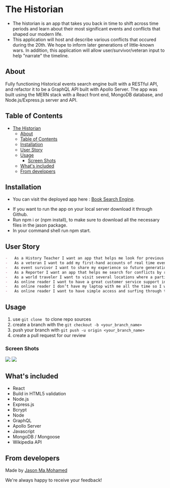 # The Historian
- The historian is an app that takes you back in time to shift across time periods and learn about their most significant events and conflicts that shaped our modern life.
- This application will host and describe various conflicts that occured during the 20th. We hope to inform later generations of little-known wars. In addition, this application will allow user/survivor/veteran input to help "narrate" the timeline.

## About
Fully functioning Historical events search engine built with a RESTful API, and refactor it to be a GraphQL API built with Apollo Server. The app was built using the MERN stack with a React front end, MongoDB database, and Node.js/Express.js server and API.

## Table of Contents
- [The Historian](#the-historian)
  - [About](#about)
  - [Table of Contents](#table-of-contents)
  - [Installation](#installation)
  - [User Story](#user-story)
  - [Usage](#usage)
    - [Screen Shots](#screen-shots)
  - [What's included](#whats-included)
  - [From developers](#from-developers)

## Installation
- You can visit the deployed app here : [Book Search Engine]().
<!-- TODO: add the live Heroku link -->

- If you want to run the app on your local server download it through Github.
- Run npm i or (npm install), to make sure to download all the necessary files in the jason package.
- In your command shell run npm start.

## User Story

```md
-	As a History Teacher I want an app that helps me look for previous conflicts during the 80s and the 90s so I can save the data and use it during my classes.
-	As a veteran I want to add my first-hand accounts of real time events from my prospective on the front lines so provide people with some of the real stories.
-	As event survivor I want to share my experience so future generation can understand how war could be crucial.
-	As a Reporter I want an app that helps me search for conflicts by region or country which will helps me analyze the Data and use it in my investigations.
-	As a world traveler I want to visit several locations where a particular iconic moment / conflict took place so I can understand more how those moments shaped this region culture.
-	As online reader I want to have a great customer service support in case I have any problem with the products.
-	As online reader I don’t have my laptop with me all the time so I want a phone app, so that I can check those events with more convenience.
-	As online reader I want to have simple access and surfing through the website so that I don’t spend much time searching for the events.

```
## Usage 
1. use ```git clone ``` to clone repo sources
2. create a branch with the ```git checkout -b <your_branch_name>```
3. push your branch with ```git push -u origin <your_branch_name>``` 
4. create a pull request for our review
<!-- TODO: add correct screenshot -->
### Screen Shots
![](////)
![](/////)

## What's included
- React
- Build in HTML5 validation
- Node.js
- Express.js
- Bcrypt
- Node
- GraphQL
- Apollo Server
- Javascript
- MongoDB / Mongoose
- Wikipedia API


## From developers
Made by [Jason Ma](https://github.com/JMagic-Learner),[Mohamed](https://github.com/MohamedMesahel)

We're always happy to receive your feedback!